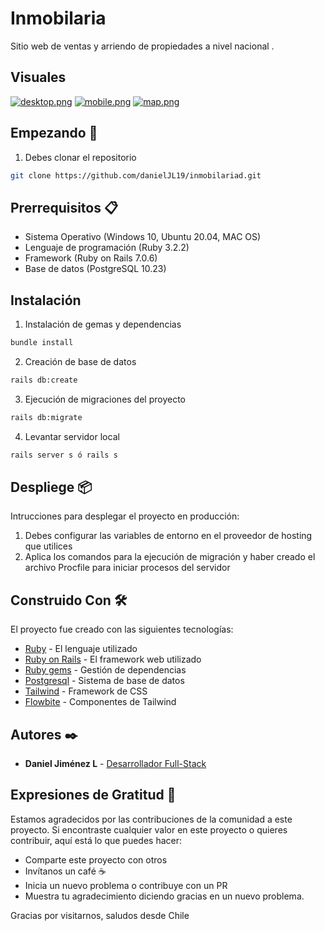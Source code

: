 # Inmobilaria
Sitio web de ventas y arriendo de propiedades a nivel nacional .

## Visuales
[![desktop.png](https://i.postimg.cc/XYvbRYxH/desktop.png)](https://postimg.cc/Cz9XDY3k)
[![mobile.png](https://i.postimg.cc/R0kxJQmy/mobile.png)](https://postimg.cc/B8BVdFXB)
[![map.png](https://i.postimg.cc/qqfKFYTw/map.png)](https://postimg.cc/jwXCwMCn)
## Empezando 🚀

1. Debes clonar el repositorio
```bash
git clone https://github.com/danielJL19/inmobilariad.git
```
## Prerrequisitos 📋

- Sistema Operativo (Windows 10, Ubuntu 20.04, MAC OS)
- Lenguaje de programación (Ruby 3.2.2)
- Framework (Ruby on Rails 7.0.6)
- Base de datos (PostgreSQL 10.23)

## Instalación

1. Instalación de gemas y dependencias
```bash
bundle install
```
2. Creación de base de datos 
```bash 
rails db:create
```
3. Ejecución de migraciones del proyecto 
```bash 
rails db:migrate
```
4. Levantar servidor local
```bash 
rails server s ó rails s 
```

## Despliege 📦
Intrucciones para desplegar el proyecto en producción: 
1. Debes configurar las variables de entorno en el proveedor de hosting que utilices
2. Aplica los comandos para la ejecución de migración y haber creado el archivo Procfile para iniciar procesos del servidor

## Construido Con 🛠️
El proyecto fue creado con las siguientes tecnologías: 
- [Ruby](https://www.ruby-lang.org/es/) - El lenguaje utilizado
- [Ruby on Rails](https://rubyonrails.org) - El framework web utilizado
- [Ruby gems](https://rubygems.org) - Gestión de dependencias
- [Postgresql](https://www.postgresql.org) - Sistema de base de datos
- [Tailwind](https://tailwindcss.com/) - Framework de CSS
- [Flowbite](https://flowbite.com/) - Componentes de Tailwind
## Autores ✒️
- **Daniel Jiménez L** - [Desarrollador Full-Stack](https://github.com/danielJL19/)

## Expresiones de Gratitud 🎁

Estamos agradecidos por las contribuciones de la comunidad a este proyecto. Si encontraste cualquier valor en este proyecto o quieres contribuir, aquí está lo que puedes hacer:

- Comparte este proyecto con otros
- Invítanos un café ☕
- Inicia un nuevo problema o contribuye con un PR
- Muestra tu agradecimiento diciendo gracias en un nuevo problema.

Gracias por visitarnos, saludos desde Chile

